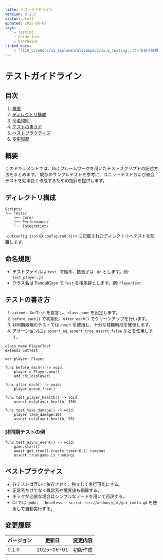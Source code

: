 ```yaml
---
title: テストガイドライン
version: 0.1.0
status: draft
updated: 2025-06-07
tags:
    - Testing
    - Guidelines
    - UserGuide
linked_docs:
    - "[[10_CoreDocs/15_ImplementationSpecs/15.6_Testing|テスト実装仕様書]]"
---
```


# テストガイドライン

## 目次
1. [概要](#概要)
2. [ディレクトリ構成](#ディレクトリ構成)
3. [命名規則](#命名規則)
4. [テストの書き方](#テストの書き方)
5. [ベストプラクティス](#ベストプラクティス)
6. [変更履歴](#変更履歴)

## 概要

このドキュメントでは、Gut フレームワークを用いたテストスクリプトの記述方法をまとめます。
既存のサンプルテストを参考に、ユニットテストおよび統合テストを効率良く作成するための指針を提供します。

## ディレクトリ構成

```
Scripts/
└── Tests/
    ├── Core/
    ├── Performance/
    └── Integration/
```

`.gutconfig.json` の `configured_dirs` に記載されたディレクトリへテストを配置します。

## 命名規則

- テストファイルは `test_` で始め、拡張子は `.gd` とします。例: `test_player.gd`
- クラス名は PascalCase で `Test` を接尾辞とします。例: `PlayerTest`

## テストの書き方

1. `extends GutTest` を宣言し、`class_name` を設定します。
2. `before_each()` で初期化、`after_each()` でクリーンアップを行います。
3. 非同期処理のテストでは `await` を使用し、十分な待機時間を確保します。
4. アサーションには `assert_eq`, `assert_true`, `assert_false` などを使用します。

```gdscript
class_name PlayerTest
extends GutTest

var player: Player

func before_each() -> void:
    player = Player.new()
    add_child(player)

func after_each() -> void:
    player.queue_free()

func test_player_health() -> void:
    assert_eq(player.health, 100)

func test_take_damage() -> void:
    player.take_damage(10)
    assert_eq(player.health, 90)
```

### 非同期テストの例

```gdscript
func test_async_event() -> void:
    game.start()
    await get_tree().create_timer(0.1).timeout
    assert_true(game.is_running)
```

## ベストプラクティス

- 各テストは互いに依存させず、独立して実行可能にする。
- 正常系だけでなく異常系や境界値も網羅する。
- モックが必要な場合はシンプルなノードを用いて再現する。
- CI では `godot --headless --script res://addons/gut/gut_cmdln.gd` を使用して自動実行する。

## 変更履歴

| バージョン | 更新日     | 変更内容 |
| ---------- | ---------- | -------- |
| 0.1.0      | 2025-06-01 | 初版作成 |
